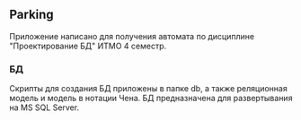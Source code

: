 ## Parking
Приложение написано для получения автомата по дисциплине "Проектирование БД" ИТМО 4 семестр.
### БД
Скрипты для создания БД приложены в папке db, а также реляционная модель и модель в нотации Чена. БД предназначена для развертывания на MS SQL Server.
